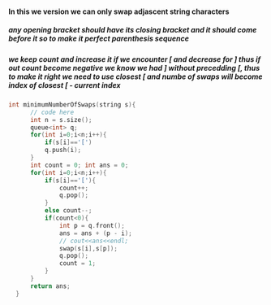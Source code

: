 #### In this we version we can only swap adjascent string characters
##### any opening bracket should have its closing bracket and it should come before it so to make it perfect parenthesis sequence
##### we keep count and increase it if we encounter \[ and decrease for ] thus if out count become negative we know we had ] without precedding \[, thus to make it right we need to use closest \[ and numbe of swaps will become index of closest \[ - current index  
```cpp
int minimumNumberOfSwaps(string s){
      // code here 
      int n = s.size();
      queue<int> q;
      for(int i=0;i<n;i++){
          if(s[i]=='[')
          q.push(i);
      }
      int count = 0; int ans = 0;
      for(int i=0;i<n;i++){
          if(s[i]=='['){
              count++;
              q.pop();
          }
          else count--;
          if(count<0){
              int p = q.front();
              ans = ans + (p - i);
              // cout<<ans<<endl;
              swap(s[i],s[p]);
              q.pop();
              count = 1;
          }
      }
      return ans;
  }
```
